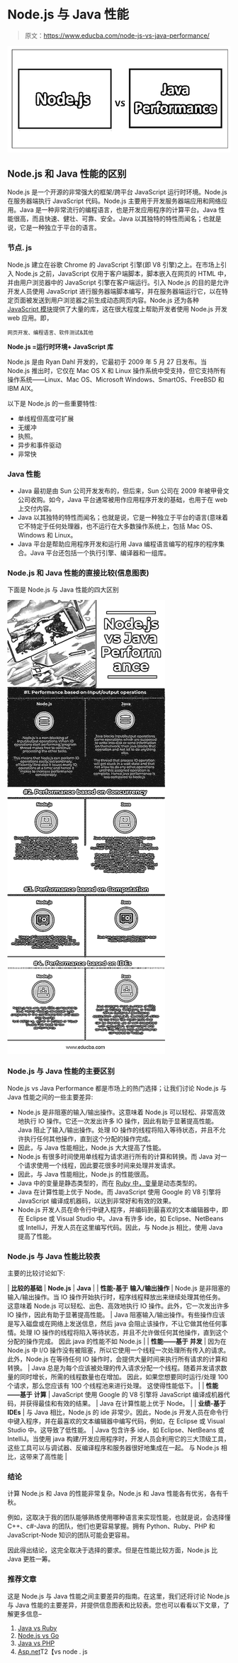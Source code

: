 # Node.js 与 Java 性能

> 原文：<https://www.educba.com/node-js-vs-java-performance/>

![Node.js vs Java Performance](img/c513f965971db3bf75e0950d7a42760b.png)



## Node.js 和 Java 性能的区别

Node.js 是一个开源的非常强大的框架/跨平台 JavaScript 运行时环境。Node.js 在服务器端执行 JavaScript 代码。Node.js 主要用于开发服务器端应用和网络应用。Java 是一种非常流行的编程语言，也是开发应用程序的计算平台。Java 性能很高，而且快速、健壮、可靠、安全。Java 以其独特的特性而闻名；也就是说，它是一种独立于平台的语言。

### 节点. js

Node.js 建立在谷歌 Chrome 的 JavaScript 引擎(即 V8 引擎)之上。在市场上引入 Node.js 之前，JavaScript 仅用于客户端脚本，脚本嵌入在网页的 HTML 中，并由用户浏览器中的 JavaScript 引擎在客户端运行。引入 Node.js 的目的是允许开发人员使用 JavaScript 进行服务器端脚本编写，并在服务器端运行它，以在特定页面被发送到用户浏览器之前生成动态网页内容。Node.js 还为各种 [JavaScript 模块](https://www.educba.com/javascript-modules/)提供了大量的库，这在很大程度上帮助开发者使用 Node.js 开发 web 应用。即，

<small>网页开发、编程语言、软件测试&其他</small>

**Node.js =运行时环境+ JavaScript 库**

Node.js 是由 Ryan Dahl 开发的，它最初于 2009 年 5 月 27 日发布。当 Node.js 推出时，它仅在 Mac OS X 和 Linux 操作系统中受支持，但它支持所有操作系统——Linux、Mac OS、Microsoft Windows、SmartOS、FreeBSD 和 IBM AIX。

以下是 Node.js 的一些重要特性:

*   单线程但高度可扩展
*   无缓冲
*   执照。
*   异步和事件驱动
*   非常快

### Java 性能

*   Java 最初是由 Sun 公司开发发布的，但后来，Sun 公司在 2009 年被甲骨文公司收购。如今，Java 平台通常被用作应用程序开发的基础，也用于在 web 上交付内容。
*   Java 以其独特的特性而闻名；也就是说，它是一种独立于平台的语言(意味着它不特定于任何处理器，也不运行在大多数操作系统上，包括 Mac OS、Windows 和 Linux。
*   Java 平台是帮助应用程序开发和运行用 Java 编程语言编写的程序的程序集合。Java 平台还包括一个执行引擎、编译器和一组库。

### Node.js 和 Java 性能的直接比较(信息图表)

下面是 Node.js 与 Java 性能的四大区别

![Node.js vs Java Performance Infographics](img/96bc389a5e597977c0b8f4a6aa92f3de.png)



### Node.js 与 Java 性能的主要区别

Node.js vs Java Performance 都是市场上的热门选择；让我们讨论 Node.js 与 Java 性能之间的一些主要差异:

*   Node.js 是非阻塞的输入/输出操作。这意味着 Node.js 可以轻松、非常高效地执行 IO 操作。它还一次发出许多 IO 操作，因此有助于显著提高性能。Java 阻止了输入/输出操作。处理 IO 操作的线程将陷入等待状态，并且不允许执行任何其他操作，直到这个分配的操作完成。
*   因此，与 Java 性能相比，Node.js 大大提高了性能。
*   Node.js 有很多时间使用单线程为请求进行所有的计算和转换。而 Java 对一个请求使用一个线程，因此要花很多时间来处理并发请求。
*   因此，与 Java 性能相比，Node.js 的性能很高。
*   Java 中的变量是静态类型的，而在 [Ruby 中，变量](https://www.educba.com/ruby-variables/)是动态类型的。
*   Java 在计算性能上优于 Node。而 JavaScript 使用 Google 的 V8 引擎将 JavaScript 编译成机器码，以达到非常好和有效的效果。
*   Node.js 开发人员在命令行中键入程序，并编码到最喜欢的文本编辑器中，即在 Eclipse 或 Visual Studio 中。Java 有许多 ide，如 Eclipse、NetBeans 或 IntelliJ，开发人员在这里编写代码。因此，与 Node.js 相比，使用 Java 提高了性能。

### Node.js 与 Java 性能比较表

主要的比较讨论如下:

| **比较的基础** | **Node.js** | **Java** |
| **性能-基于**
**输入/输出操作** | Node.js 是非阻塞的输入/输出操作。当 IO 操作开始执行时，程序线程释放出来继续处理其他任务。
这意味着 Node.js 可以轻松、出色、高效地执行 IO 操作。此外，它一次发出许多 IO 操作，因此有助于显著提高性能。 | Java 阻塞输入/输出操作。有些操作应该是写入磁盘或在网络上发送信息，然后 java 会阻止该操作，不让它做其他任何事情。处理 IO 操作的线程将陷入等待状态，并且不允许做任何其他操作，直到这个分配的操作完成。
因此 java 的性能不如 Node.js |
| **性能——基于**
**并发** | 因为在 Node.js 中 I/O 操作没有被阻塞，所以它使用一个线程一次处理所有传入的请求。此外，Node.js 在等待任何 IO 操作时，会提供大量时间来执行所有请求的计算和转换。 | Java 总是为每个应该被处理的传入请求分配一个线程。随着并发请求数量的同时增长，所需的线程数量也在增加。
因此，如果您想要同时运行/处理 100 个请求，那么您应该有 100 个线程池来进行处理。
这使得性能低下。 |
| **性能——基于**
**计算** | JavaScript 使用 Google 的 V8 引擎将 JavaScript 编译成机器代码，并获得最佳和有效的结果。 | Java 在计算性能上优于 Node。 |
| **业绩-基于**
**IDEs** | 与 Java 相比，Node.js 的 ide 非常少。因此，Node.js 开发人员在命令行中键入程序，并在最喜欢的文本编辑器中编写代码，例如，在 Eclipse 或 Visual Studio 中。这导致了低性能。 | Java 包含许多 ide，如 Eclipse、NetBeans 或 IntelliJ。当使用 java 构建/开发应用程序时，开发人员会利用它的三大顶级工具，这些工具可以与调试器、反编译程序和服务器很好地集成在一起。
与 Node.js 相比，这带来了高性能 |

### 结论

计算 Node.js 和 Java 的性能非常复杂。Node.js 和 Java 性能各有优劣，各有千秋。

例如，这取决于我的团队能够熟练使用哪种语言来实现性能，也就是说，会选择懂 C++、c#-Java 的团队，他们也更容易掌握。拥有 Python、Ruby、PHP 和 JavaScript-Node 知识的团队可能会更容易。

因此得出结论，这完全取决于选择的要求。但是在性能比较方面，Node.js 比 Java 更胜一筹。

### 推荐文章

这是 Node.js 与 Java 性能之间主要差异的指南。在这里，我们还将讨论 Node.js 与 Java 性能的主要差异，并提供信息图表和比较表。您也可以看看以下文章，了解更多信息–

1.  [Java vs Ruby](https://www.educba.com/java-vs-ruby/)
2.  [Node.js vs Go](https://www.educba.com/node-js-vs-go/)
3.  [Java vs PHP](https://www.educba.com/java-vs-php/)
4.  [Asp.net](https://www.educba.com/node-js-vs-asp-net/)T2【vs node . js





